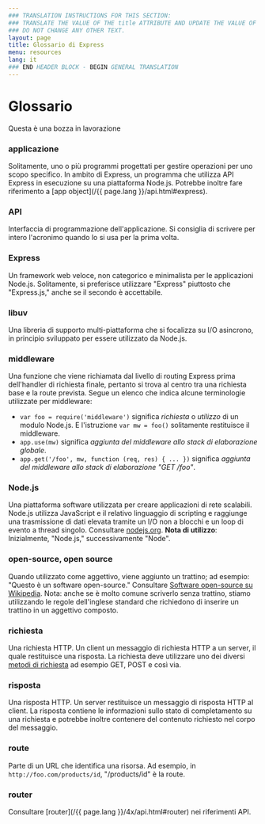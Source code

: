 ```yaml
---
### TRANSLATION INSTRUCTIONS FOR THIS SECTION:
### TRANSLATE THE VALUE OF THE title ATTRIBUTE AND UPDATE THE VALUE OF THE lang ATTRIBUTE.
### DO NOT CHANGE ANY OTHER TEXT.
layout: page
title: Glossario di Express
menu: resources
lang: it
### END HEADER BLOCK - BEGIN GENERAL TRANSLATION
---
```


# Glossario

<div class="doc-box doc-warn">Questa è una bozza in lavorazione</div>

### applicazione

Solitamente, uno o più programmi progettati per gestire operazioni per uno scopo specifico.  In ambito di Express, un programma che utilizza API Express in esecuzione su una piattaforma Node.js.  Potrebbe inoltre fare riferimento a [app object](/{{ page.lang }}/api.html#express).

### API

Interfaccia di programmazione dell'applicazione.  Si consiglia di scrivere per intero l'acronimo quando lo si usa per la prima volta.

### Express

Un framework web veloce, non categorico e minimalista per le applicazioni Node.js.  Solitamente, si preferisce utilizzare "Express" piuttosto che "Express.js," anche se il secondo è accettabile.

### libuv

Una libreria di supporto multi-piattaforma che si focalizza su I/O asincrono, in principio sviluppato per essere utilizzato da Node.js.

### middleware

Una funzione che viene richiamata dal livello di routing Express prima dell'handler di richiesta finale, pertanto si trova al centro tra una richiesta base e la route prevista.  Segue un elenco che indica alcune terminologie utilizzate per middleware:

  * `var foo = require('middleware')` significa *richiesta* o *utilizzo* di un modulo Node.js. E l'istruzione `var mw = foo()` solitamente restituisce il middleware.
  * `app.use(mw)` significa *aggiunta del middleware allo stack di elaborazione globale*.
  * `app.get('/foo', mw, function (req, res) { ... })` significa *aggiunta del middleware allo stack di elaborazione "GET /foo"*.

### Node.js

Una piattaforma software utilizzata per creare applicazioni di rete scalabili. Node.js utilizza JavaScript e il relativo linguaggio di scripting e raggiunge una trasmissione di dati elevata tramite un I/O non a blocchi e un loop di evento a thread singolo.  Consultare [nodejs.org](http://nodejs.org/). **Nota di utilizzo**: Inizialmente, "Node.js," successivamente "Node".

### open-source, open source

Quando utilizzato come aggettivo, viene aggiunto un trattino; ad esempio: "Questo è un software open-source." Consultare [Software open-source su Wikipedia](http://en.wikipedia.org/wiki/Open-source_software). Nota: anche se è molto comune scriverlo senza trattino, stiamo utilizzando le regole dell'inglese standard che richiedono di inserire un trattino in un aggettivo composto.

### richiesta

Una richiesta HTTP.  Un client un messaggio di richiesta HTTP a un server, il quale restituisce una risposta.  La richiesta deve utilizzare uno dei diversi [metodi di richiesta](https://en.wikipedia.org/wiki/Hypertext_Transfer_Protocol#Request_methods) ad esempio GET, POST e così via.

### risposta

Una risposta HTTP. Un server restituisce un messaggio di risposta HTTP al client. La risposta contiene le informazioni sullo stato di completamento su una richiesta e potrebbe inoltre contenere del contenuto richiesto nel corpo del messaggio.

### route

Parte di un URL che identifica una risorsa.  Ad esempio, in `http://foo.com/products/id`, "/products/id" è la route.

### router

Consultare [router](/{{ page.lang }}/4x/api.html#router) nei riferimenti API.
